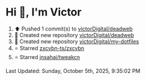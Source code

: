 <h1>Hi 👋, I'm Victor </h1>

<!--RECENT_ACTIVITY:start-->
1. ⬆️ Pushed 1 commit(s) to [victorDigital/deadweb](https://github.com/victorDigital/deadweb)<br>
2. 📔 Created new repository [victorDigital/deadweb](https://github.com/victorDigital/deadweb)<br>
3. 📔 Created new repository [victorDigital/my-dotfiles](https://github.com/victorDigital/my-dotfiles)<br>
4. ⭐ Starred [zxcvbn-ts/zxcvbn](https://github.com/zxcvbn-ts/zxcvbn)<br>
5. ⭐ Starred [jnsahaj/tweakcn](https://github.com/jnsahaj/tweakcn)<br>
<!--RECENT_ACTIVITY:end-->

<!--RECENT_ACTIVITY:last_update-->
Last Updated: Sunday, October 5th, 2025, 9:35:02 PM
<!--RECENT_ACTIVITY:last_update_end-->
